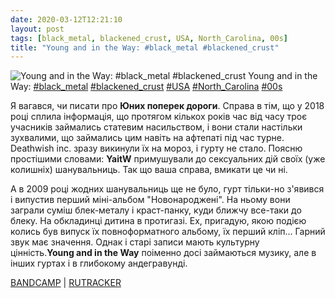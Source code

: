 ```yaml
---
date: 2020-03-12T12:21:10
layout: post
tags: [black_metal, blackened_crust, USA, North_Carolina, 00s]
title: "Young and in the Way: #black_metal #blackened_crust"
---
```

![Young and in the Way: #black_metal #blackened_crust](https://res.cloudinary.com/vast-space-unexplored/image/upload/photos/photo_919_12-03-2020_12-21-09.jpg)
Young and in the Way: [#black_metal](/tags/#black_metal) [#blackened_crust](/tags/#blackened_crust) [#USA](/tags/#USA) [#North_Carolina](/tags/#North_Carolina) [#00s](/tags/#00s)

Я вагався, чи писати про **Юних поперек дороги**. Справа в тім, що у 2018 році сплила інформація, що протягом кількох років час від часу троє учасників займались статевим насильством, і вони стали настільки зухвалими, що займались цим навіть на афтепаті під час турне. Deathwish inc. зразу викинули їх на мороз, і гурту не стало. Поясню простішими словами: **YaitW** примушували до сексуальних дій своїх (уже колишніх) шанувальниць. Так що ваша справа, вмикати це чи ні.

А в 2009 році жодних шанувальниць ще не було, гурт тільки-но з&#39;явився і випустив перший міні-альбом &quot;Новонароджені&quot;. На ньому вони заграли суміш блек-металу і краст-панку, куди ближчу все-таки до блеку. На обкладинці дитина в протигазі. Ех, пригадую, якою подією колись був випуск їх повноформатного альбому, їх перший кліп... Гарний звук має значення. Однак і старі записи мають культурну цінність.**Young and in the Way** поіменно досі займаються музику, але в інших гуртах і в глибокому андегравунді.

[BANDCAMP](https://youngandintheway.bandcamp.com/album/newborn) \| [RUTRACKER](https://rutracker.org/forum/viewtopic.php?t=3914242)